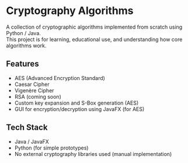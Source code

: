 # Cryptography Algorithms

A collection of cryptographic algorithms implemented from scratch using Python / Java.  
This project is for learning, educational use, and understanding how core algorithms work.

## Features

- AES (Advanced Encryption Standard)
- Caesar Cipher
- Vigenère Cipher
- RSA (coming soon)
- Custom key expansion and S-Box generation (AES)
- GUI for encryption/decryption using JavaFX (for AES)

## Tech Stack

- Java / JavaFX
- Python (for simple prototypes)
- No external cryptography libraries used (manual implementation)
